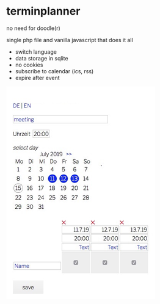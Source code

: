# terminplanner
no need for doodle(r)  
  
single php file and vanilla javascript that does it all  
* switch language
* data storage in sqlite
* no cookies 
* subscribe to calendar (ics, rss)  
* expire after event

![screenshot](screenshot.jpg "setup")
